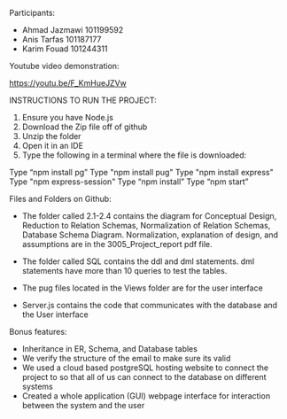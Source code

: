 Participants: 

* Ahmad Jazmawi  101199592
* Anis Tarfas 101187177 
* Karim Fouad 101244311


Youtube video demonstration: 

https://youtu.be/F_KmHueJZVw

INSTRUCTIONS TO RUN THE PROJECT:

1. Ensure you have Node.js
2. Download the Zip file off of github
3. Unzip the folder
4. Open it in an IDE
5. Type the following in a terminal where the file is downloaded:

Type “npm install pg”
Type "npm install pug"
Type "npm install express"
Type "npm express-session"
Type “npm install”
Type “npm start”


Files and Folders on Github:

* The folder called 2.1-2.4 contains the diagram for Conceptual Design, Reduction to Relation Schemas, Normalization of Relation Schemas, Database Schema Diagram. Normalization, explanation of design, and assumptions are in the 3005_Project_report pdf file.

* The folder called SQL contains the ddl and dml statements. dml statements have more than 10 queries to test the tables.

* The pug files located in the Views folder are for the user interface

* Server.js contains the code that communicates with the database and the User interface

Bonus features: 
* Inheritance in ER, Schema, and Database tables
* We verify the structure of the email to make sure its valid
* We used a cloud based postgreSQL hosting website to connect the project to so that all of us can connect to the database on different systems
* Created a whole application (GUI) webpage interface for interaction between the system and the user 
